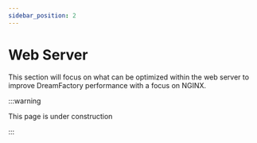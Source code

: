 ```yaml
---
sidebar_position: 2
---
```


# Web Server

This section will focus on what can be optimized within the web server to improve DreamFactory performance with a focus on NGINX.

:::warning

This page is under construction

:::